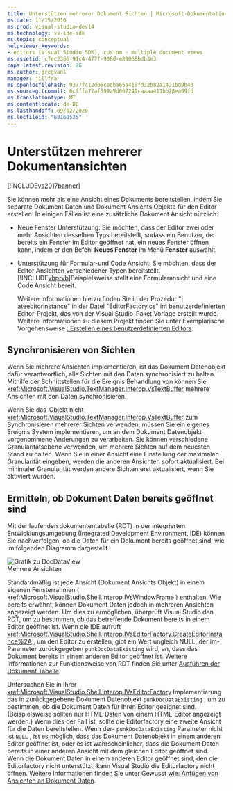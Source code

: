 ```yaml
---
title: Unterstützen mehrerer Dokument Sichten | Microsoft-Dokumentation
ms.date: 11/15/2016
ms.prod: visual-studio-dev14
ms.technology: vs-ide-sdk
ms.topic: conceptual
helpviewer_keywords:
- editors [Visual Studio SDK], custom - multiple document views
ms.assetid: c7ec2366-91c4-477f-908d-e89068bdb3e3
caps.latest.revision: 26
ms.author: gregvanl
manager: jillfra
ms.openlocfilehash: 9377fc12db8cedba65a418fd32b82a1421bd9b43
ms.sourcegitcommit: 6cfffa72af599a9d667249caaaa411bb28ea69fd
ms.translationtype: MT
ms.contentlocale: de-DE
ms.lasthandoff: 09/02/2020
ms.locfileid: "68160525"
---
```

# <a name="supporting-multiple-document-views"></a>Unterstützen mehrerer Dokumentansichten
[!INCLUDE[vs2017banner](../includes/vs2017banner.md)]

Sie können mehr als eine Ansicht eines Dokuments bereitstellen, indem Sie separate Dokument Daten und Dokument Ansichts Objekte für den Editor erstellen. In einigen Fällen ist eine zusätzliche Dokument Ansicht nützlich:  
  
- Neue Fenster Unterstützung: Sie möchten, dass der Editor zwei oder mehr Ansichten desselben Typs bereitstellt, sodass ein Benutzer, der bereits ein Fenster im Editor geöffnet hat, ein neues Fenster öffnen kann, indem er den Befehl **Neues Fenster** im Menü **Fenster** auswählt.  
  
- Unterstützung für Formular-und Code Ansicht: Sie möchten, dass der Editor Ansichten verschiedener Typen bereitstellt. [!INCLUDE[vbprvb](../includes/vbprvb-md.md)]Beispielsweise stellt eine Formularansicht und eine Code Ansicht bereit.  
  
  Weitere Informationen hierzu finden Sie in der Prozedur "| ateeditorinstance" in der Datei "EditorFactory.cs" im benutzerdefinierten Editor-Projekt, das von der Visual Studio-Paket Vorlage erstellt wurde. Weitere Informationen zu diesem Projekt finden Sie unter Exemplarische Vorgehensweise [: Erstellen eines benutzerdefinierten Editors](../extensibility/walkthrough-creating-a-custom-editor.md).  
  
## <a name="synchronizing-views"></a>Synchronisieren von Sichten  
 Wenn Sie mehrere Ansichten implementieren, ist das Dokument Datenobjekt dafür verantwortlich, alle Sichten mit den Daten synchronisiert zu halten. Mithilfe der Schnittstellen für die Ereignis Behandlung von können Sie <xref:Microsoft.VisualStudio.TextManager.Interop.VsTextBuffer> mehrere Ansichten mit den Daten synchronisieren.  
  
 Wenn Sie das-Objekt nicht <xref:Microsoft.VisualStudio.TextManager.Interop.VsTextBuffer> zum Synchronisieren mehrerer Sichten verwenden, müssen Sie ein eigenes Ereignis System implementieren, um an dem Dokument Datenobjekt vorgenommene Änderungen zu verarbeiten. Sie können verschiedene Granularitätsebene verwenden, um mehrere Sichten auf dem neuesten Stand zu halten. Wenn Sie in einer Ansicht eine Einstellung der maximalen Granularität eingeben, werden die anderen Ansichten sofort aktualisiert. Bei minimaler Granularität werden andere Sichten erst aktualisiert, wenn Sie aktiviert wurden.  
  
## <a name="determining-whether-document-data-is-already-open"></a>Ermitteln, ob Dokument Daten bereits geöffnet sind  
 Mit der laufenden dokumententabelle (RDT) in der integrierten Entwicklungsumgebung (Integrated Development Environment, IDE) können Sie nachverfolgen, ob die Daten für ein Dokument bereits geöffnet sind, wie im folgenden Diagramm dargestellt.  
  
 ![Grafik zu DocDataView](../extensibility/media/docdataview.gif "Zu docdataview")  
Mehrere Ansichten  
  
 Standardmäßig ist jede Ansicht (Dokument Ansichts Objekt) in einem eigenen Fensterrahmen ( <xref:Microsoft.VisualStudio.Shell.Interop.IVsWindowFrame> ) enthalten. Wie bereits erwähnt, können Dokument Daten jedoch in mehreren Ansichten angezeigt werden. Um dies zu ermöglichen, überprüft Visual Studio den RDT, um zu bestimmen, ob das betreffende Dokument bereits in einem Editor geöffnet ist. Wenn die IDE aufruft <xref:Microsoft.VisualStudio.Shell.Interop.IVsEditorFactory.CreateEditorInstance%2A> , um den Editor zu erstellen, gibt ein Wert ungleich NULL, der im-Parameter zurückgegeben `punkDocDataExisting` wird, an, dass das Dokument bereits in einem anderen Editor geöffnet ist. Weitere Informationen zur Funktionsweise von RDT finden Sie unter [Ausführen der Dokument Tabelle](../extensibility/internals/running-document-table.md).  
  
 Untersuchen Sie in Ihrer- <xref:Microsoft.VisualStudio.Shell.Interop.IVsEditorFactory> Implementierung das in zurückgegebene Dokument Datenobjekt `punkDocDataExisting` , um zu bestimmen, ob die Dokument Daten für Ihren Editor geeignet sind. (Beispielsweise sollten nur HTML-Daten von einem HTML-Editor angezeigt werden.) Wenn dies der Fall ist, sollte die Editorfactory eine zweite Ansicht für die Daten bereitstellen. Wenn der- `punkDocDataExisting` Parameter nicht ist `NULL` , ist es möglich, dass das Dokument Datenobjekt in einem anderen Editor geöffnet ist, oder es ist wahrscheinlicher, dass die Dokument Daten bereits in einer anderen Ansicht mit dem gleichen Editor geöffnet sind. Wenn die Dokument Daten in einem anderen Editor geöffnet sind, den die Editorfactory nicht unterstützt, kann Visual Studio die Editorfactory nicht öffnen. Weitere Informationen finden Sie unter Gewusst [wie: Anfügen von Ansichten an Dokument Daten](../extensibility/how-to-attach-views-to-document-data.md).
